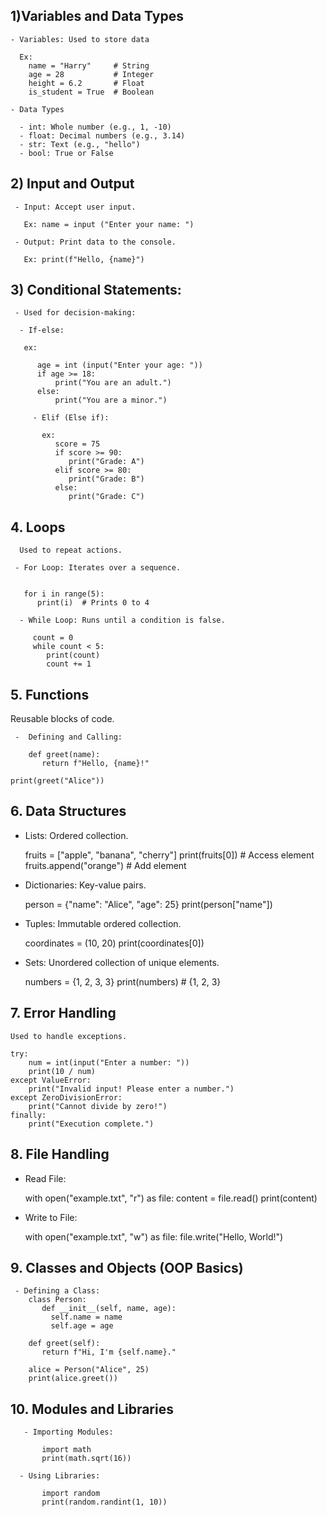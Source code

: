 ## 1)Variables and Data Types

    - Variables: Used to store data
     
      Ex:
        name = "Harry"     # String
        age = 28           # Integer
        height = 6.2       # Float 
        is_student = True  # Boolean

    - Data Types
  
      - int: Whole number (e.g., 1, -10)
      - float: Decimal numbers (e.g., 3.14)
      - str: Text (e.g., "hello")
      - bool: True or False


## 2) Input and Output

     - Input: Accept user input.
        
       Ex: name = input ("Enter your name: ")

     - Output: Print data to the console.
     
       Ex: print(f"Hello, {name}")
 
## 3) Conditional Statements:

     - Used for decision-making:
      
      - If-else: 
        
       ex: 

          age = int (input("Enter your age: "))
          if age >= 18:
              print("You are an adult.")
          else:
              print("You are a minor.")  
    
         - Elif (Else if):
          
           ex:
              score = 75
              if score >= 90:
                 print("Grade: A")
              elif score >= 80:
                 print("Grade: B")
              else:
                 print("Grade: C")
## 4. Loops
      Used to repeat actions.

     - For Loop: Iterates over a sequence.


       for i in range(5):
          print(i)  # Prints 0 to 4

      - While Loop: Runs until a condition is false.

         count = 0
         while count < 5:
            print(count)
            count += 1

## 5. Functions
   
   Reusable blocks of code.

     -  Defining and Calling:

        def greet(name):
           return f"Hello, {name}!"

    print(greet("Alice"))


## 6. Data Structures

   - Lists: Ordered collection.


      fruits = ["apple", "banana", "cherry"]
      print(fruits[0])  # Access element
      fruits.append("orange")  # Add element

  - Dictionaries: Key-value pairs.

      person = {"name": "Alice", "age": 25}
      print(person["name"])

  - Tuples: Immutable ordered collection.

      coordinates = (10, 20)
      print(coordinates[0])

  - Sets: Unordered collection of unique elements.


       numbers = {1, 2, 3, 3}
       print(numbers)  # {1, 2, 3}

## 7. Error Handling
    Used to handle exceptions.

    try:
        num = int(input("Enter a number: "))
        print(10 / num)
    except ValueError:
        print("Invalid input! Please enter a number.")
    except ZeroDivisionError:
        print("Cannot divide by zero!")
    finally:
        print("Execution complete.")

## 8. File Handling

   - Read File:

     with open("example.txt", "r") as file:
     content = file.read()
     print(content)

   - Write to File:

       with open("example.txt", "w") as file:
       file.write("Hello, World!")
## 9. Classes and Objects (OOP Basics)
     - Defining a Class:
        class Person:
           def __init__(self, name, age):
             self.name = name
             self.age = age

        def greet(self):
           return f"Hi, I'm {self.name}."

        alice = Person("Alice", 25)
        print(alice.greet())

## 10. Modules and Libraries
       - Importing Modules:

           import math 
           print(math.sqrt(16))
    
      - Using Libraries:

           import random
           print(random.randint(1, 10))
